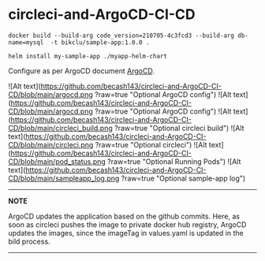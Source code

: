 # circleci-and-ArgoCD-CI-CD

```docker build --build-arg code_version=210705-4c3fcd3 --build-arg db-name=mysql  -t bikclu/sample-app:1.0.0 .```

```helm install my-sample-app ./myapp-helm-chart``` 

Configure as per ArgoCD document [ArgoCD](https://argo-cd.readthedocs.io/en/stable/).

![Alt text](https://github.com/becash143/circleci-and-ArgoCD-CI-CD/blob/main/argocd.png ?raw=true "Optional ArgoCD config")
![Alt text](https://github.com/becash143/circleci-and-ArgoCD-CI-CD/blob/main/argocd.png ?raw=true "Optional ArgoCD config")
![Alt text](https://github.com/becash143/circleci-and-ArgoCD-CI-CD/blob/main/circleci_build.png ?raw=true "Optional circleci build")
![Alt text](https://github.com/becash143/circleci-and-ArgoCD-CI-CD/blob/main/circleci.png ?raw=true "Optional circleci")
![Alt text](https://github.com/becash143/circleci-and-ArgoCD-CI-CD/blob/main/pod_status.png  ?raw=true "Optional Running Pods")
![Alt text](https://github.com/becash143/circleci-and-ArgoCD-CI-CD/blob/main/sampleapp_log.png  ?raw=true "Optional sample-app log")

---
**NOTE**

ArgoCD updates the application based on the github commits. Here, as soon as circleci pushes the image to private docker hub registry, ArgoCD updates the images, since the imageTag in values.yaml is updated in the bild process.

---

